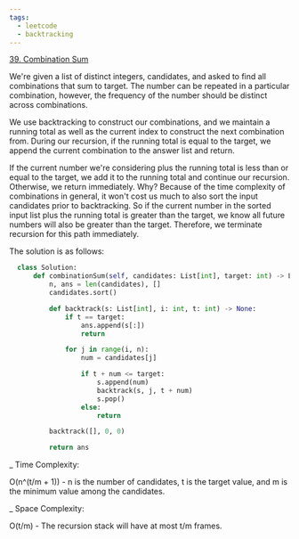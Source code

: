 ```yaml
---
tags:
  - leetcode
  - backtracking
---
```


<a href="https://leetcode.com/problems/combination-sum/">39. Combination Sum</a>

We're given a list of distinct integers, candidates, and asked to find all
combinations that sum to target. The number can be repeated in a particular
combination, however, the frequency of the number should be distinct across
combinations.

We use backtracking to construct our combinations, and we maintain a running
total as well as the current index to construct the next combination from.
During our recursion, if the running total is equal to the target, we append the
current combination to the answer list and return.

If the current number we're considering plus the running total is less than or
equal to the target, we add it to the running total and continue our recursion.
Otherwise, we return immediately. Why? Because of the time complexity of
combinations in general, it won't cost us much to also sort the input candidates
prior to backtracking. So if the current number in the sorted input list plus
the running total is greater than the target, we know all future numbers will
also be greater than the target. Therefore, we terminate recursion for this path
immediately.

The solution is as follows:

```python
  class Solution:
      def combinationSum(self, candidates: List[int], target: int) -> List[List[int]]:
          n, ans = len(candidates), []
          candidates.sort()

          def backtrack(s: List[int], i: int, t: int) -> None:
              if t == target:
                  ans.append(s[:])
                  return

              for j in range(i, n):
                  num = candidates[j]

                  if t + num <= target:
                      s.append(num)
                      backtrack(s, j, t + num)
                      s.pop()
                  else:
                      return

          backtrack([], 0, 0)

          return ans
```

\_ Time Complexity:

O(n^(t/m + 1)) - n is the number of candidates, t is the target value, and m is
the minimum value among the candidates.

\_ Space Complexity:

O(t/m) - The recursion stack will have at most t/m frames.
